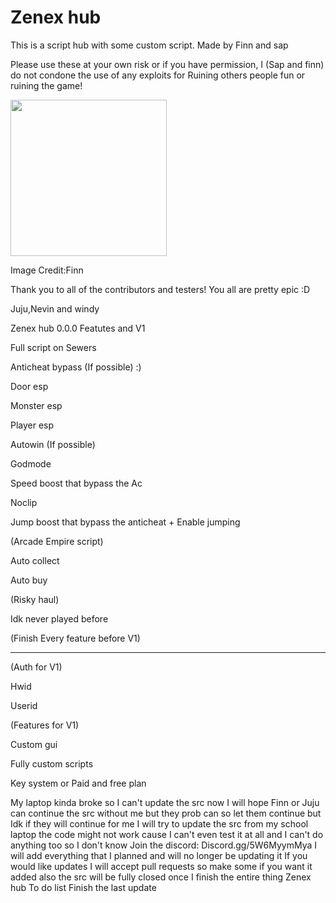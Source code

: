 # Zenex hub
This is a script hub with some custom script. Made by Finn and sap

Please use these at your own risk or if you have permission, I (Sap and finn) do not condone the use of any exploits for Ruining others people fun or ruining the game!

<img width="250px" src="">

Image Credit:Finn

Thank you to all of the contributors and testers! You all are pretty epic :D

Juju,Nevin and windy

Zenex hub 0.0.0 Featutes and V1

Full script on Sewers

Anticheat bypass (If possible) :)

Door esp

Monster esp

Player esp

Autowin (If possible)

Godmode

Speed boost that bypass the Ac

Noclip

Jump boost that bypass the anticheat + Enable jumping

(Arcade Empire script)

Auto collect

Auto buy

(Risky haul)

Idk never played before

(Finish Every feature before V1)

-----------------------

(Auth for V1)

Hwid

Userid

(Features for V1)

Custom gui 

Fully custom scripts

Key system or Paid and free plan









My laptop kinda broke so I can't update the src now I will hope Finn or Juju can continue the src without me but they prob can so let them continue but Idk if they will continue for me I will try to update the src from my school laptop the code might not work cause I can't even test it at all and I can't do anything too so I don't know Join the discord: Discord.gg/5W6MyymMya I will add everything that I planned and will no longer be updating it If you would like updates I will accept pull requests so make some if you want it added also the src will be fully closed once I finish the entire thing
Zenex hub To do list
Finish the last update

